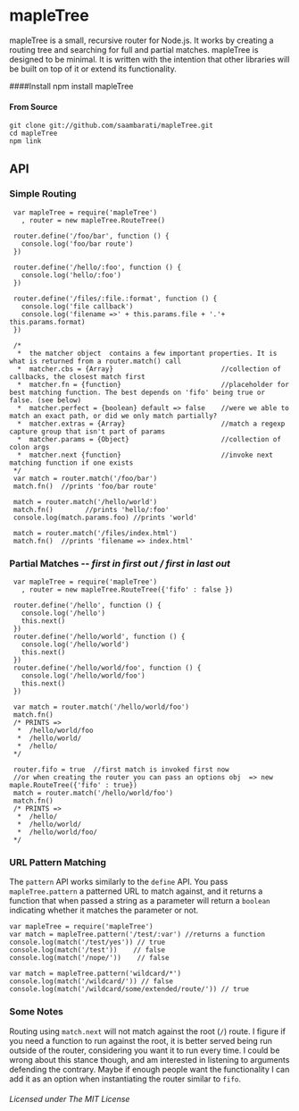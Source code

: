 
mapleTree
=========

mapleTree is a small, recursive router for Node.js. It works by creating a routing tree and searching for full and partial matches.
mapleTree is designed to be minimal. It is written with the intention that other libraries will be built on top of it or extend its functionality.

####Install
    npm install mapleTree
#### From Source
    git clone git://github.com/saambarati/mapleTree.git
    cd mapleTree
    npm link

API
---

### Simple Routing
     var mapleTree = require('mapleTree')
       , router = new mapleTree.RouteTree()

     router.define('/foo/bar', function () {
       console.log('foo/bar route')
     })

     router.define('/hello/:foo', function () {
       console.log('hello/:foo')
     })

     router.define('/files/:file.:format', function () {
       console.log('file callback')
       console.log('filename =>' + this.params.file + '.'+ this.params.format)
     })

     /*
      *  the matcher object  contains a few important properties. It is what is returned from a router.match() call
      *  matcher.cbs = {Array}                           //collection of callbacks, the closest match first
      *  matcher.fn = {function}                         //placeholder for best matching function. The best depends on 'fifo' being true or false. (see below)
      *  matcher.perfect = {boolean} default => false    //were we able to match an exact path, or did we only match partially?
      *  matcher.extras = {Array}                        //match a regexp capture group that isn't part of params
      *  matcher.params = {Object}                       //collection of colon args
      *  matcher.next {function}                         //invoke next matching function if one exists
     */
     var match = router.match('/foo/bar')
     match.fn()  //prints 'foo/bar route'

     match = router.match('/hello/world')
     match.fn()        //prints 'hello/:foo'
     console.log(match.params.foo) //prints 'world'

     match = router.match('/files/index.html')
     match.fn()  //prints 'filename => index.html'


### Partial Matches -- *first in first out / first in last out*
     var mapleTree = require('mapleTree')
       , router = new mapleTree.RouteTree({'fifo' : false })

     router.define('/hello', function () {
       console.log('/hello')
       this.next()
     })
     router.define('/hello/world', function () {
       console.log('/hello/world')
       this.next()
     })
     router.define('/hello/world/foo', function () {
       console.log('/hello/world/foo')
       this.next()
     })

     var match = router.match('/hello/world/foo')
     match.fn()
     /* PRINTS =>
      *  /hello/world/foo
      *  /hello/world/
      *  /hello/
     */

     router.fifo = true  //first match is invoked first now
     //or when creating the router you can pass an options obj  => new maple.RouteTree({'fifo' : true})
     match = router.match('/hello/world/foo')
     match.fn()
     /* PRINTS =>
      *  /hello/
      *  /hello/world/
      *  /hello/world/foo/
     */




### URL Pattern Matching
The  `pattern` API works similarly to the `define` API. You pass `mapleTree.pattern` a patterned URL to match against, and it returns a function that when passed a string as a parameter
will return a `boolean` indicating whether it matches the parameter or not.

    var mapleTree = require('mapleTree')
    var match = mapleTree.pattern('/test/:var') //returns a function
    console.log(match('/test/yes')) // true
    console.log(match('/test'))    // false
    console.log(match('/nope/'))    // false

    var match = mapleTree.pattern('wildcard/*')
    console.log(match('/wildcard/')) // false
    console.log(match('/wildcard/some/extended/route/')) // true


### Some Notes

Routing using `match.next` will not match against the root (`/`) route. I figure if you need a function to run against
the root, it is better served being run outside of the router, considering you want it to run every time.
I could be wrong about this stance though, and am interested in listening to arguments defending the contrary.
Maybe if enough people want the functionality I can add it as an option when instantiating the router similar to `fifo`.


###### Licensed under The MIT License



